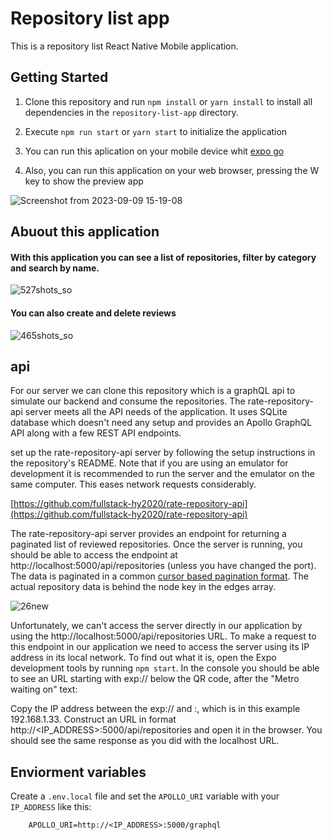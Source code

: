 # Repository list app

This is a repository list React Native Mobile application.

## Getting Started

1. Clone this repository and run `npm install` or `yarn install` to install all dependencies in the `repository-list-app` directory.

2. Execute `npm run start` or `yarn start` to initialize the application

3. You can run this aplication on your mobile device whit [expo go](https://expo.dev/client)

4. Also, you can run this application on your web browser, pressing the W key to show the preview app

![Screenshot from 2023-09-09 15-19-08](https://github.com/alexismunoz1/repository-list-app/assets/77214476/0565e185-e617-4ca6-8573-cc033b720bef)

## Abuout this application

#### With this application you can see a list of repositories, filter by category and search by name.

![527shots_so](https://github.com/alexismunoz1/repository-list-app/assets/77214476/f03f4d43-e5e2-4be0-ac3a-9b4f2e337015)

#### You can also create and delete reviews

![465shots_so](https://github.com/alexismunoz1/repository-list-app/assets/77214476/ecfc60a2-219d-4c78-843f-b3e8f0dc9981)

## api

For our server we can clone this repository which is a graphQL api to simulate our backend and consume the repositories.
The rate-repository-api server meets all the API needs of the application.
It uses SQLite database which doesn't need any setup and provides an Apollo GraphQL API along with a few REST API endpoints.

set up the rate-repository-api server by following the setup instructions in the repository's README. Note that if you are using an emulator for development it is recommended to run the server and the emulator on the same computer. This eases network requests considerably.

[https://github.com/fullstack-hy2020/rate-repository-api](https://github.com/fullstack-hy2020/rate-repository-api)

The rate-repository-api server provides an endpoint for returning a paginated list of reviewed repositories. Once the server is running, you should be able to access the endpoint at http://localhost:5000/api/repositories (unless you have changed the port). The data is paginated in a common [cursor based pagination format](https://graphql.org/learn/pagination/). The actual repository data is behind the node key in the edges array.

![26new](https://github.com/alexismunoz1/repository-list-app/assets/77214476/09522ed4-f521-48c8-a809-07d313c9b0a5)

Unfortunately, we can't access the server directly in our application by using the http://localhost:5000/api/repositories URL. To make a request to this endpoint in our application we need to access the server using its IP address in its local network. To find out what it is, open the Expo development tools by running `npm start`. In the console you should be able to see an URL starting with exp:// below the QR code, after the "Metro waiting on" text:

Copy the IP address between the exp:// and :, which is in this example 192.168.1.33. Construct an URL in format http://<IP_ADDRESS>:5000/api/repositories and open it in the browser. You should see the same response as you did with the localhost URL.

## Enviorment variables

Create a `.env.local` file and set the `APOLLO_URI` variable with your `IP_ADDRESS` like this:
```
    APOLLO_URI=http://<IP_ADDRESS>:5000/graphql
```
